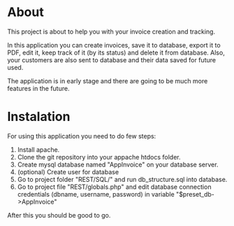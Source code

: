<h1>About</h1>
<p>This project is about to help you with your invoice creation and tracking.</p>
<p>In this application you can create invoices, save it to database, export it to PDF, edit it, keep track of it (by its status) and delete it from database. Also, your customers are also sent to database and their data saved for future used.</p>
<p>The application is in early stage and there are going to be much more features in the future.</p>

<h1>Instalation</h1>
<p>For using this application you need to do few steps:</p>
<ol>
  <li>Install apache.</li>
  <li>Clone the git repository into your appache htdocs folder.</li>
  <li>Create mysql database named "AppInvoice" on your database server.</li>
  <li>(optional) Create user for database</li>
  <li>Go to project folder "REST/SQL/" and run db_structure.sql into database.</li>
  <li>Go to project file "REST/globals.php" and edit database connection credentials (dbname, username, password) in variable "$preset_db->AppInvoice"</li>
</ol>
<p>After this you should be good to go.</p>
